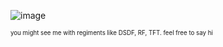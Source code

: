 ![image](https://i.postimg.cc/rp6RfpBD/93-CE9169-98-DD-455-D-A9-DD-F9-BE52-A127-BC.png)

<sup><sub>you might see me with regiments like DSDF, RF, TFT. feel free to say hi</sub></sup>
